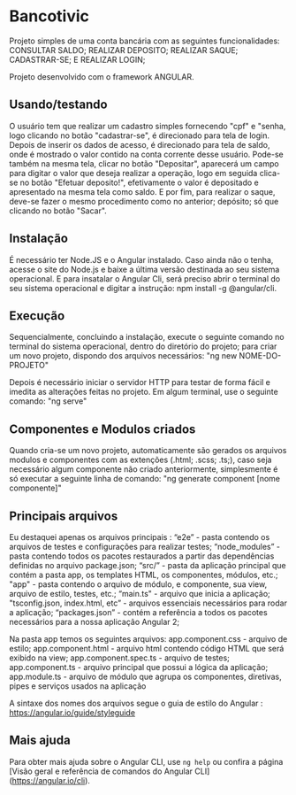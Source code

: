 # Bancotivic
Projeto simples de uma conta bancária com as seguintes funcionalidades:
CONSULTAR SALDO;
REALIZAR DEPOSITO; 
REALIZAR SAQUE;
CADASTRAR-SE;
E REALIZAR LOGIN;  

Projeto desenvolvido com o framework ANGULAR.  

## Usando/testando
O usuário tem que realizar um cadastro simples fornecendo "cpf" e "senha, logo clicando no botão "cadastrar-se", é direcionado para tela de login. Depois de inserir os dados de acesso, é direcionado para tela de saldo, onde é mostrado o valor contido na conta corrente desse usuário. Pode-se também na mesma tela, clicar no botão "Depositar", aparecerá um campo para digitar o valor que deseja realizar a operação, logo em seguida clica-se no botão "Efetuar deposito!", efetivamente o valor é depositado e apresentado na mesma tela como saldo. E por fim, para realizar o saque, deve-se fazer o mesmo procedimento como no anterior; depósito; só que clicando no botão "Sacar". 

## Instalação

É necessário ter Node.JS e o Angular instalado. Caso ainda não o tenha, acesse o site do Node.js e baixe a última versão destinada ao seu sistema operacional. E para insatalar o Angular Cli, será preciso abrir o terminal do seu sistema operacional e digitar a instrução: npm install -g @angular/cli.

## Execução 

Sequencialmente, concluindo a instalação, execute o seguinte comando no terminal do sistema operacional, dentro do diretório do projeto; para criar um novo projeto, dispondo dos arquivos necessários: 
"ng new NOME-DO-PROJETO"

Depois é necessário iniciar o servidor HTTP para testar de forma fácil e imedita as alterações feitas no projeto. 
Em algum terminal, use o seguinte comando: "ng serve"

## Componentes e Modulos criados

Quando cria-se um novo projeto, automaticamente são gerados os arquivos modulos e componentes com as extenções (.html; .scss; .ts;), caso seja necessário algum componente não criado anteriormente, simplesmente é só executar a seguinte linha de comando: "ng generate component [nome componente]" 

## Principais arquivos 

Eu destaquei apenas os arquivos principais :
“e2e” - pasta contendo os arquivos de testes e configurações para realizar testes;
“node_modules” - pasta contendo todos os pacotes restaurados a partir das dependências definidas no arquivo package.json;
“src/” - pasta da aplicação principal que contém a pasta app, os templates HTML, os componentes, módulos, etc.;
"app" - pasta contendo o arquivo de  módulo, e componente, sua view, arquivo de estilo, testes, etc.;
“main.ts" -  arquivo que inicia a aplicação; 
"tsconfig.json, index.html, etc” - arquivos essenciais necessários para rodar a aplicação;
“packages.json” - contém a referência a todos os pacotes necessários para a nossa aplicação Angular 2;

Na pasta app temos os seguintes arquivos:
app.component.css - arquivo de estilo;
app.component.html - arquivo html contendo código HTML que será exibido na view;
app.component.spec.ts - arquivo de testes;
app.component.ts - arquivo principal que possui a lógica da aplicação;
app.module.ts - arquivo de módulo que agrupa os componentes, diretivas, pipes e serviços usados na aplicação

A sintaxe dos nomes dos arquivos segue o guia de estilo do Angular : https://angular.io/guide/styleguide


## Mais ajuda

Para obter mais ajuda sobre o Angular CLI, use `ng help` ou confira a página [Visão geral e referência de comandos do Angular CLI] (https://angular.io/cli).
